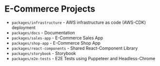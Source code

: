 # E-Commerce Projects

- `packages/infrastructure` - AWS infrastructure as code (AWS-CDK) deployment
- `packages/docs` - Documentation
- `packages/sales-app` - E-Commerce Sales App
- `packages/shop-app` - E-Commerce Shop App
- `packages/react-components` - Shared React-Component Library
- `packages/storybook` - Storybook
- `packages/e2e-tests` - E2E Tests using Puppeteer and Headless-Chrome

